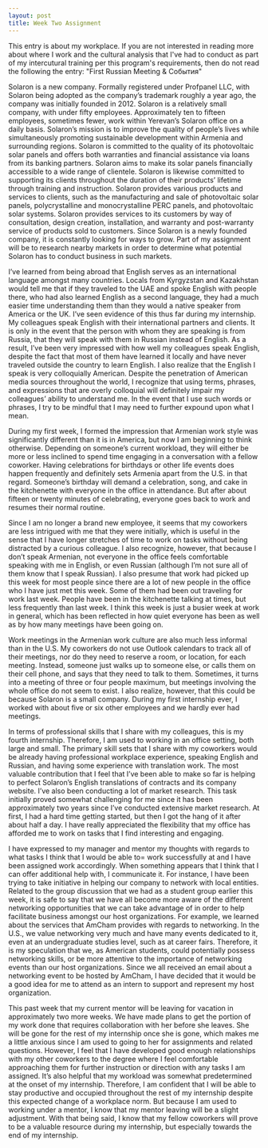 ```yaml
---
layout: post
title: Week Two Assignment
---
```


This entry is about my workplace. If you are not interested in reading more about where I work and the cultural analysis that I've had to conduct as part of my intercutural training per this program's requirements, then do not read the following the entry: "First Russian Meeting & События"

Solaron is a new company. Formally registered under Profpanel LLC, with Solaron being adopted as the company’s trademark roughly a year ago, the company was initially founded in 2012. Solaron is a relatively small company, with under fifty employees. Approximately ten to fifteen employees, sometimes fewer, work within Yerevan’s Solaron office on a daily basis. Solaron’s mission is to improve the quality of people’s lives while simultaneously promoting sustainable development within Armenia and surrounding regions. Solaron is committed to the quality of its photovoltaic solar panels and offers both warranties and financial assistance via loans from its banking partners. Solaron aims to make its solar panels financially accessible to a wide range of clientele. Solaron is likewise committed to supporting its clients throughout the duration of their products’ lifetime through training and instruction. Solaron provides various products and services to clients, such as the manufacturing and sale of photovoltaic solar panels, polycrystalline and monocrystalline PERC panels, and photovoltaic solar systems. Solaron provides services to its customers by way of consultation, design creation, installation, and warranty and post-warranty service of products sold to customers. Since Solaron is a newly founded company, it is constantly looking for ways to grow. Part of my assignment will be to research nearby markets in order to determine what potential Solaron has to conduct business in such markets.

I’ve learned from being abroad that English serves as an international language amongst many countries. Locals from Kyrgyzstan and Kazakhstan would tell me that if they traveled to the UAE and spoke English with people there, who had also learned English as a second language, they had a much easier time understanding them than they would a native speaker from America or the UK. I’ve seen evidence of this thus far during my internship. My colleagues speak English with their international partners and clients. It is only in the event that the person with whom they are speaking is from Russia, that they will speak with them in Russian instead of English. As a result, I’ve been very impressed with how well my colleagues speak English, despite the fact that most of them have learned it locally and have never traveled outside the country to learn English. I also realize that the English I speak is very colloquially American. Despite the penetration of American media sources throughout the world, I recognize that using terms, phrases, and expressions that are overly colloquial will definitely impair my colleagues’ ability to understand me. In the event that I use such words or phrases, I try to be mindful that I may need to further expound upon what I mean.

During my first week, I formed the impression that Armenian work style was significantly different than it is in America, but now I am beginning to think otherwise. Depending on someone’s current workload, they will either be more or less inclined to spend time engaging in a conversation with a fellow coworker. Having celebrations for birthdays or other life events does happen frequently and definitely sets Armenia apart from the U.S. in that regard. Someone’s birthday will demand a celebration, song, and cake in the kitchenette with everyone in the office in attendance.  But after about fifteen or twenty minutes of celebrating, everyone goes back to work and resumes their normal routine.

Since I am no longer a brand new employee, it seems that my coworkers are less intrigued with me that they were initially, which is useful in the sense that I have longer stretches of time to work on tasks without being distracted by a curious colleague. I also recognize, however, that because I don’t speak Armenian, not everyone in the office feels comfortable speaking with me in English, or even Russian (although I’m not sure all of them know that I speak Russian). I also presume that work had picked up this week for most people since there are a lot of new people in the office who I have just met this week. Some of them had been out traveling for work last week. People have been in the kitchenette talking at times, but less frequently than last week. I think this week is just a busier week at work in general, which has been reflected in how quiet everyone has been as well as by how many meetings have been going on.

Work meetings in the Armenian work culture are also much less informal than in the U.S. My coworkers do not use Outlook calendars to track all of their meetings, nor do they need to reserve a room, or location, for each meeting. Instead, someone just walks up to someone else, or calls them on their cell phone, and says that they need to talk to them. Sometimes, it turns into a meeting of three or four people maximum, but meetings involving the whole office do not seem to exist. I also realize, however, that this could be because Solaron is a small company. During my first internship ever, I worked with about five or six other employees and we hardly ever had meetings. 

In terms of professional skills that I share with my colleagues, this is my fourth internship. Therefore, I am used to working in an office setting, both large and small. The primary skill sets that I share with my coworkers  would be already having professional workplace experience, speaking English and Russian, and having some experience with translation work. The most valuable contribution that I feel that I’ve been able to make so far is helping to perfect Solaron’s English translations of contracts and its company website. I’ve also been conducting a lot of market research. This task initially proved somewhat challenging for me since it has been approximately two years since I’ve conducted extensive market research. At first, I had a hard time getting started, but then I got the hang of it after about half a day. I have really appreciated the flexibility that my office has afforded me to work on tasks that I find interesting and engaging. 

I have expressed to my manager and mentor my thoughts with regards to what tasks I think that I would be able to= work successfully at and I have been assigned work accordingly. When something appears that I think that I can offer additional help with, I communicate it. For instance, I have been trying to take initiative in helping our company to network with local entities. Related to the group discussion that we had as a student group earlier this week, it is safe to say that we have all become more aware of the different networking opportunities that we can take advantage of in order to help facilitate business amongst our host organizations. For example, we learned about the services that AmCham provides with regards to networking. In the U.S., we value networking very much and have many events dedicated to it, even at an undergraduate studies level, such as at career fairs. Therefore, it is my speculation that we, as American students, could potentially possess networking skills, or be more attentive to the importance of networking events than our host organizations. Since we all received an email about a networking event to be hosted by AmCham, I have decided that it would be a good idea for me to attend as an intern to support and represent my host organization.   

This past week that my current mentor will be leaving for vacation in approximately two more weeks. We have made plans to get the portion of my work done that requires collaboration with her before she leaves. She will be gone for the rest of my internship once she is gone, which makes me a little anxious since I am used to going to her for assignments and related questions. However, I feel that I have developed good enough relationships with my other coworkers to the degree where I feel comfortable approaching them for further instruction or direction with any tasks I am assigned. It’s also helpful that my workload was somewhat predetermined at the onset of my internship. Therefore, I am confident that I will be able to stay productive and occupied throughout the rest of my internship despite this expected change of a workplace norm. But because I am used to working under a mentor, I know that my mentor leaving will be a slight adjustment. With that being said, I know that my fellow coworkers will prove to be a valuable resource during my internship, but especially towards the end of my internship.
